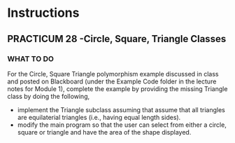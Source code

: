 # Instructions  

## PRACTICUM 28 -Circle, Square, Triangle Classes <br>

### WHAT TO DO<br>
For the Circle, Square Triangle polymorphism example discussed in class and posted
  on Blackboard (under the Example Code folder in the lecture notes for Module 1),
  complete the example by providing the missing Triangle class by doing the following,<br>
  * implement the Triangle subclass assuming that assume that all triangles are equilaterial
    triangles (i.e., having equal length sides).
  * modify the main program so that the user can select from either a circle, square or
    triangle and have the area of the shape displayed.
